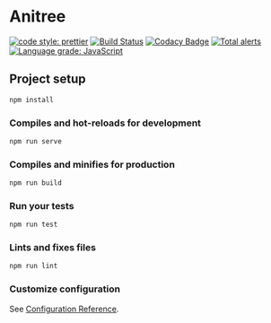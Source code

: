 # Anitree
[![code style: prettier](https://img.shields.io/badge/code_style-prettier-ff69b4.svg?style=flat-square)](https://github.com/prettier/prettier)
[![Build Status](https://travis-ci.org/PatrykWalach/Anitree.svg?branch=master)](https://travis-ci.org/PatrykWalach/Anitree)
[![Codacy Badge](https://api.codacy.com/project/badge/Grade/0b07bbc8214f4b86a49927818dc4570c)](https://www.codacy.com/manual/PatrykWalach/Anitree?utm_source=github.com&amp;utm_medium=referral&amp;utm_content=PatrykWalach/Anitree&amp;utm_campaign=Badge_Grade)
[![Total alerts](https://img.shields.io/lgtm/alerts/g/PatrykWalach/Anitree.svg?logo=lgtm&logoWidth=18)](https://lgtm.com/projects/g/PatrykWalach/Anitree/alerts/)
[![Language grade: JavaScript](https://img.shields.io/lgtm/grade/javascript/g/PatrykWalach/Anitree.svg?logo=lgtm&logoWidth=18)](https://lgtm.com/projects/g/PatrykWalach/Anitree/context:javascript)

## Project setup
```sh
npm install
```

### Compiles and hot-reloads for development
```sh
npm run serve
```

### Compiles and minifies for production
```sh
npm run build
```

### Run your tests
```sh
npm run test
```

### Lints and fixes files
```sh
npm run lint
```

### Customize configuration
See [Configuration Reference](https://cli.vuejs.org/config/).
